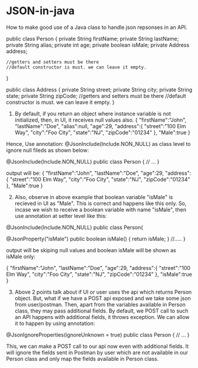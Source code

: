 # JSON-in-java
How to make good use of a Java class to handle json repsonses in an API.

public class Person {
    private String firstName;
    private String lastName;
    private String alias;
    private int age;
    private boolean isMale;
    private Address address;

    //getters and setters must be there
    //default constructor is must. we can leave it empty.
}

public class Address {
    private String street;
    private String city;
    private String state;
    private String zipCode;
    //getters and setters must be there
    //default constructor is must. we can leave it empty.
}

1) By default, if you return an object where instance variable is not initialized, then, in UI, it receives null values also.
   {
   "firstName":"John",
   "lastName":"Doe",
   "alias":null,
   "age":29,
   "address":{
      "street":"100 Elm Way",
      "city":"Foo City",
      "state":"NJ",
      "zipCode":"01234"
   },
   "Male":true
}
   
  Hence, Use annotation: @JsonInclude(Include.NON_NULL) as class level to ignore null fileds as shown below:
  
  @JsonInclude(Include.NON_NULL)
public class Person {
    // ...
}

output will be: {
   "firstName":"John",
   "lastName":"Doe",
   "age":29,
   "address":{
      "street":"100 Elm Way",
      "city":"Foo City",
      "state":"NJ",
      "zipCode":"01234"
   },
   "Male":true
}

2) Also, observe in above example that boolean variable "isMale" is recieved in UI as "Male". This is correct and happens like this only. So, incase we wish to receive a boolean variable with name "isMale", then use annotation at setter level like this:

@JsonInclude(Include.NON_NULL)
public class Person{

@JsonProperty("isMale") 
    public boolean isMale() {
        return isMale;
    } 
//.....
}

output will be skiping null values and boolean isMale will be shown as isMale only: 

{
   "firstName":"John",
   "lastName":"Doe",
   "age":29,
   "address":{
      "street":"100 Elm Way",
      "city":"Foo City",
      "state":"NJ",
      "zipCode":"01234"
   },
   "isMale":true
}
   
3) Above 2 points talk about if UI or user uses the api which returns Person object. But, what if we have a POST api exposed and we take some json from user/postman. Then, apart from the variables available in Person class, they may pass additional fields. By default, we POST call to such an API happens with additional fields, it throws exception. We can allow it to happen by using annotation: 

@JsonIgnoreProperties(ignoreUnknown = true)
public class Person {
    // ...
}

This, we can make a POST call to our api now even with additional fields. It will ignore the fields sent in Postman by user which are not available in our Person class and only map the fields available in Person class.
